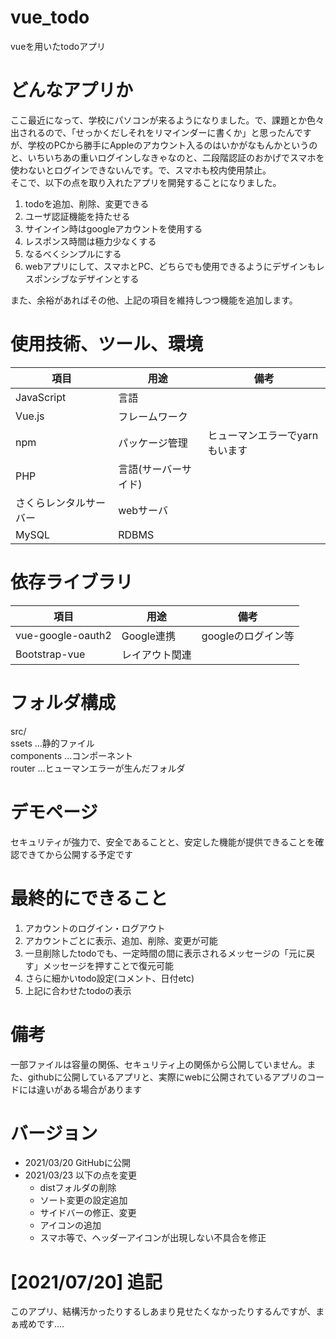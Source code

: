 # vue_todo

vueを用いたtodoアプリ

# どんなアプリか

ここ最近になって、学校にパソコンが来るようになりました。で、課題とか色々出されるので、「せっかくだしそれをリマインダーに書くか」と思ったんですが、学校のPCから勝手にAppleのアカウント入るのはいかがなもんかというのと、いちいちあの重いログインしなきゃなのと、二段階認証のおかげでスマホを使わないとログインできないんです。で、スマホも校内使用禁止。<br>
そこで、以下の点を取り入れたアプリを開発することになりました。
<ol>
  <li>todoを追加、削除、変更できる</li>
  <li>ユーザ認証機能を持たせる</li>
  <li>サインイン時はgoogleアカウントを使用する</li>
  <li>レスポンス時間は極力少なくする</li>
  <li>なるべくシンプルにする</li>
  <li>webアプリにして、スマホとPC、どちらでも使用できるようにデザインもレスポンシブなデザインとする</li>
</ol>
また、余裕があればその他、上記の項目を維持しつつ機能を追加します。

# 使用技術、ツール、環境

| 項目 | 用途 | 備考 |
|----|----|----|
|JavaScript|言語||
|Vue.js|フレームワーク||
|npm|パッケージ管理|ヒューマンエラーでyarnもいます|
|PHP|言語(サーバーサイド)||
|さくらレンタルサーバー|webサーバ||
|MySQL|RDBMS||

# 依存ライブラリ

| 項目 | 用途 | 備考 |
|----|----|----|
|vue-google-oauth2|Google連携|googleのログイン等|
|Bootstrap-vue|レイアウト関連||

# フォルダ構成

src/<br>
  ssets  ...静的ファイル<br>
  components   ...コンポーネント<br>
  router  ...ヒューマンエラーが生んだフォルダ<br>
  
# デモページ

セキュリティが強力で、安全であることと、安定した機能が提供できることを確認できてから公開する予定です

# 最終的にできること

1. アカウントのログイン・ログアウト
2. アカウントごとに表示、追加、削除、変更が可能
3. 一旦削除したtodoでも、一定時間の間に表示されるメッセージの「元に戻す」メッセージを押すことで復元可能
4. さらに細かいtodo設定(コメント、日付etc)
5. 上記に合わせたtodoの表示

# 備考

一部ファイルは容量の関係、セキュリティ上の関係から公開していません。また、githubに公開しているアプリと、実際にwebに公開されているアプリのコードには違いがある場合があります

# バージョン

- 2021/03/20 GitHubに公開
- 2021/03/23 以下の点を変更
    - distフォルダの削除
    - ソート変更の設定追加
    - サイドバーの修正、変更
    - アイコンの追加
    - スマホ等で、ヘッダーアイコンが出現しない不具合を修正

# [2021/07/20] 追記
このアプリ、結構汚かったりするしあまり見せたくなかったりするんですが、まぁ戒めです....
